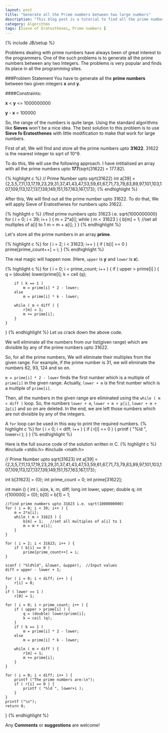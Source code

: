 ```yaml
---
layout: post
title: "Generate all the Prime numbers between two large numbers"
description: "This blog post is a tutorial to find all the prime numbers between any two large integers"
category: Algorithms 
tags: [Sieve of Eratosthenes, Prime numbers ]
---
```

{% include JB/setup %}

Problems dealing with prime numbers have always been of great interest to the programmers.
One of the such problems is to generate all the prime numbers between any two Integers.
The problems is very popular and finds its place in all the programming sites.

###Problem Statement
You have to generate all the **prime numbers** between two given integers **x** and **y**.

####Constraints:

**x** < **y** <= 1000000000

**y** - **x** < 100000


So, the range of the numbers is quite large.
Using the standard algorithms like **Sieves** won't be a nice idea.
The best solution to this problem is to use **Sieve fo Eratosthenes** with little modification to make that work for large numbers.

First of all, We will find and store all the prime numbers upto **31622**.
31622 is the nearest integer to sqrt of 10^9.

To do this, We will use the following approach. I have intitialised an array with all the prime numbers upto **177**(sqrt(31622) = 177.82).

{% highlight c %}
// Prime Number upto sqrt(31622)
int a[39] = {2,3,5,7,11,13,17,19,23,29,31,37,41,43,47,53,59,61,67,71,73,79,83,89,97,101,103,107,109,113,127,137,139,149,151,157,163,167,173};
{% endhighlight %}

After this, We will find out all the prime number upto 31622.
To do that, We will apply Sieve of Eratosthenes for numbers upto 31622.

{% highlight c %}
//find prime numbers upto 31623 i.e. sqrt(1000000000)
for ( i = 0; i < 39; i++ ) {
    m = 2*a[i];
    while ( m < 31623 ) {
        b[m] = 1;   //set all multiples of a[i] to 1
        m = m + a[i];
    }
}
{% endhighlight %}

Let's store all the prime numbers in an array **prime**.

{% highlight c %}
for ( i = 2; i < 31623; i++ ) {
    if ( b[i] == 0 )
    prime[prime_count++] = i;
}
{% endhighlight %}

The real magic will happen now. (Here, `upper` is **y** and `lower` is **x**).

{% highlight c %}
for ( i = 0; i < prime_count; i++ ) {
    if ( upper > prime[i] ) {
        q = (double) lower/prime[i];
        k = ceil (q);
    
    	if ( k == 1 )
		    m = prime[i] * 2 - lower;
    	else
    	    m = prime[i] * k - lower;

    	while ( m < diff ) {
    	    r[m] = 1;
    	    m += prime[i];
    	}
    }
}
{% endhighlight %}
Let us crack down the above code.

We will eliminate all the numbers from our list(given range) which are divisible by any of the prime numbers upto 31622.

So, for all the prime numbers, We will eliminate their multiples from the given range.
For example, if the prime number is 31, we will eliminate the numbers 62, 93, 124 and so on.

`m = prime[i] * 2 - lower` finds the first number which is a multiple of `prime[i]` in the given range.
Actually, `lower + m` is the first number which is a multiple of `prime[i]`.


Then, all the numbers in the given range are eliminated using the `while ( m < diff )` loop.
So, the numbers `lower + m`, `lower + m + p[i]`, `lower + m + 2p[i]` and so on are deleted.
In the end, we are left those numbers which are not divisible by any of the integers.

A `for` loop can be used in this way to print the required numbers.
{% highlight c %}
for ( i = 0; i < diff; i++ ) {
	if ( r[i] == 0 ) {
    	printf ( "%ld ", lower+i );
    }
}
{% endhighlight %}


Here is the full source code of the solution written in C.
{% highlight c %}
#include <stdio.h>
#include <math.h>

// Prime Number upto sqrt(31623)
int a[39] = {2,3,5,7,11,13,17,19,23,29,31,37,41,43,47,53,59,61,67,71,73,79,83,89,97,101,103,107,109,113,127,137,139,149,151,157,163,167,173};


int b[31623] = {0};
int prime_count = 0;
int prime[31622];

int main () {
    int i, size, k, m, diff;
    long int lower, upper;
    double q;
    int r[100000] = {0};
    b[0] = b[1] = 1;

    //find prime numbers upto 31623 i.e. sqrt(1000000000)
    for ( i = 0; i < 39; i++ ) {
        m = 2*a[i];
        while ( m < 31623 ) {
            b[m] = 1;   //set all multiples of a[i] to 1
            m = m + a[i];
        }
    }

    for ( i = 2; i < 31623; i++ ) {
        if ( b[i] == 0 )
            prime[prime_count++] = i;
    }

    scanf ( "%ld%ld", &lower, &upper);  //Input values
    diff = upper - lower + 1;
    
    for ( i = 0; i < diff; i++ ) {
        r[i] = 0;
    }
    if ( lower == 1 ) 
        r[0] = 1;

    for ( i = 0; i < prime_count; i++ ) {
        if ( upper > prime[i] ) {
            q = (double) lower/prime[i];
            k = ceil (q);
        }
        if ( k == 1 )
            m = prime[i] * 2 - lower;
        else
            m = prime[i] * k - lower;

        while ( m < diff ) {
            r[m] = 1;
            m += prime[i];
        }
    }

    for ( i = 0; i < diff; i++ ) {
        printf ("The prime numbers are:\n");
        if ( r[i] == 0 ) {
            printf ( "%ld ", lower+i );
        }
    }
    printf ("\n");
    return 0;
}
{% endhighlight %}


Any **Comments** or **suggestions** are welcome!





